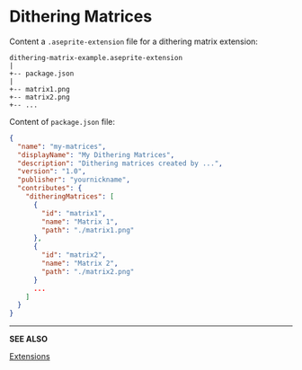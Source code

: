 # Dithering Matrices

Content a `.aseprite-extension` file for a dithering matrix extension:

```
dithering-matrix-example.aseprite-extension
|
+-- package.json
|
+-- matrix1.png
+-- matrix2.png
+-- ...
```

Content of `package.json` file:

```json
{
  "name": "my-matrices",
  "displayName": "My Dithering Matrices",
  "description": "Dithering matrices created by ...",
  "version": "1.0",
  "publisher": "yournickname",
  "contributes": {
    "ditheringMatrices": [
      {
        "id": "matrix1",
        "name": "Matrix 1",
        "path": "./matrix1.png"
      },
      {
        "id": "matrix2",
        "name": "Matrix 2",
        "path": "./matrix2.png"
      }
      ...
    ]
  }
}
```

---

**SEE ALSO**

[Extensions](extensions.md)
